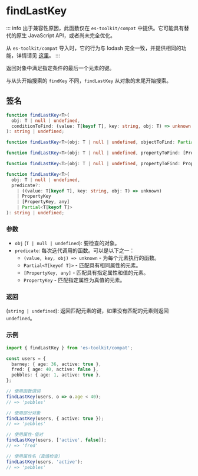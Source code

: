 # findLastKey

::: info
出于兼容性原因，此函数仅在 `es-toolkit/compat` 中提供。它可能具有替代的原生 JavaScript API，或者尚未完全优化。

从 `es-toolkit/compat` 导入时，它的行为与 lodash 完全一致，并提供相同的功能，详情请见 [这里](../../../compatibility.md)。
:::

返回对象中满足指定条件的最后一个元素的键。

与从头开始搜索的 `findKey` 不同，`findLastKey` 从对象的末尾开始搜索。

## 签名

```typescript
function findLastKey<T>(
  obj: T | null | undefined,
  conditionToFind: (value: T[keyof T], key: string, obj: T) => unknown
): string | undefined;

function findLastKey<T>(obj: T | null | undefined, objectToFind: Partial<T[keyof T]>): string | undefined;

function findLastKey<T>(obj: T | null | undefined, propertyToFind: [PropertyKey, any]): string | undefined;

function findLastKey<T>(obj: T | null | undefined, propertyToFind: PropertyKey): string | undefined;

function findLastKey<T>(
  obj: T | null | undefined,
  predicate?:
    | ((value: T[keyof T], key: string, obj: T) => unknown)
    | PropertyKey
    | [PropertyKey, any]
    | Partial<T[keyof T]>
): string | undefined;
```

### 参数

- `obj` (`T | null | undefined`): 要检查的对象。
- `predicate`: 每次迭代调用的函数。可以是以下之一：
  - `(value, key, obj) => unknown` - 为每个元素执行的函数。
  - `Partial<T[keyof T]>` - 匹配具有相同属性的元素。
  - `[PropertyKey, any]` - 匹配具有指定属性和值的元素。
  - `PropertyKey` - 匹配指定属性为真值的元素。

### 返回

(`string | undefined`): 返回匹配元素的键，如果没有匹配的元素则返回 `undefined`。

### 示例

```typescript
import { findLastKey } from 'es-toolkit/compat';

const users = {
  barney: { age: 36, active: true },
  fred: { age: 40, active: false },
  pebbles: { age: 1, active: true },
};

// 使用函数谓词
findLastKey(users, o => o.age < 40);
// => 'pebbles'

// 使用部分对象
findLastKey(users, { active: true });
// => 'pebbles'

// 使用属性-值对
findLastKey(users, ['active', false]);
// => 'fred'

// 使用属性名（真值检查）
findLastKey(users, 'active');
// => 'pebbles'
```
